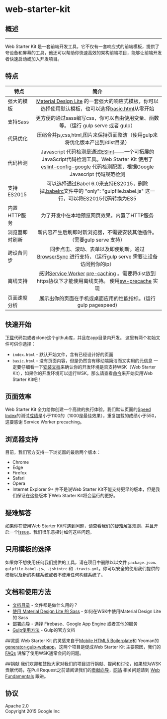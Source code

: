 # web-starter-kit
## 概述
---
Web Starter Kit 是一套前端开发工具，它不仅有一套响应式的前端模板，提供了夸设备和屏幕的工具，他还可以帮助你快速高效的架构前端项目，能够让前端开发者快速启动或加入开发项目。

## 特点
| 特点           | 简介           |
| ------------- |:-------------:|
| 强大的模板      |  [Material Design Lite](http://getmdl.io/) 的一套强大的响应式模板，你可以选择使用默认模板，也可以选择[basic.html](https://github.com/google/web-starter-kit/blob/master/app/basic.html)从零开始 |
| 支持Sass      | 更方便的通过sass编写css，你可以自由使用变量、函数等。（运行 gulp serve 或者 gulp）      |
| 代码优化 | 压缩合并js,css,html,图片来保持页面整洁（使用gulp来将优化版本产出到/dist目录）      |
| 代码检测      | Javascript 代码检测是通过[ESlint](http://eslint.org/)——一个可拓展的JavaScript代码检测工具。Web Starter Kit 使用了 [eslint-config-google](https://github.com/google/eslint-config-google) 代码检测配置，根据Google Javascript 代码规范检测 |
| 支持ES2015      | 可以选择通过Babel 6.0来支持ES2015，删除掉[.babelrc](https://github.com/google/web-starter-kit/blob/master/.babelrc)文件中的 "only": "gulpfile.babel.js" 这一行，可以将ES2015代码转换为ES5     |
| 内置HTTP服务 | 为了开发中在本地预览网页效果，内置了HTTP服务 |
| 浏览器即时刷新     | 新内容产生后刷即时新浏览器，不需要安装其他插件。（需要gulp serve 支持） |
| 跨设备同步     | 同步点击、滚动、表单以及即使刷新。通过[BrowserSync](http://browsersync.io/) 进行支持，（运行gulp serve 需要让设备访问到你的ip）    |
| 离线支持 | 感谢[Service Worker](http://www.html5rocks.com/en/tutorials/service-worker/introduction/) [pre-caching](https://github.com/google/web-starter-kit/blob/master/gulpfile.babel.js#L226) 。需要将dist放到https协议下才能使用离线支持。   使用[sw-precache](https://github.com/GoogleChrome/sw-precache/) 实现|
| 页面速度分析    | 展示出你的页面在手机或桌面应用的性能指标。(运行 gulp pagespeed)    |
## 快速开始
[下载](https://github.com/google/web-starter-kit/releases/latest)代码包或者clone这个github库，并且在app目录内开发。
这里有两个初始文件可供你选择：
* `index.html` - 默认开始文件，含有已经设计好的页面
* `basic.html` - 没有页面内容，但是仍然含有移动端简洁而又实用的元信息
一定要仔细看一下[安装文档](https://github.com/google/web-starter-kit/blob/master/docs/install.md)来确认你的开发环境是否支持WSK（Web Starter Kit），如果你的开发环境可以运行WSK，那么请查看[命令](https://github.com/google/web-starter-kit/blob/master/docs/commands.md)来开始实用Web Starter Kit吧！

## 页面效率
Web Starter Kit 全力给你创建一个高效的执行体验，我们默认页面的[Speed Index](https://sites.google.com/a/webpagetest.org/docs/using-webpagetest/metrics/speed-index)的测试[成绩](http://www.webpagetest.org/result/151201_VW_XYC/)是小于1100的（1000是最佳效果），重复加载的成绩小于550，这要感谢 Service Worker precaching。

## 浏览器支持
目前，我们官方支持一下浏览器的最后两个版本：
* Chrome
* Edge
* Firefox
* Safari
* Opera
* Internet Explorer 9+
并不是说Web Starter Kit不能支持更早的版本，但是我们保证在这些版本下Web Starter Kit将会运行的更好。

## 疑难解答
如果你在使用Web Starter Kit时遇到问题，请查看我们的[疑难解答](https://github.com/google/web-starter-kit/wiki/Troubleshooting)规则，并且开启一个[issue](https://github.com/google/web-starter-kit/issues)。我们很乐意探讨如何这些问题。

## 只用模板的选择
如果你不想使用任何我们提供的工具，请在项目中删除以以文件 `package.json`、`gulpfile.babel.js`、`.jshintrc` 和 `.travis.yml`。你可以安全的使用我们提供的模板以及新的构建系统或者不使用任何构建系统了。

## 文档和使用方法
* [文档目录](https://github.com/google/web-starter-kit/blob/master/docs/file-appendix.md) - 文件都是做什么用的？
* [使用 Material Design Lite 的 Sass](https://github.com/google/web-starter-kit/blob/master/docs/mdl-sass.md) - 如何在WSK中使用Material Design Lite 的 Sass
* [部署向导](https://github.com/google/web-starter-kit/blob/master/docs/deploy.md) - 选择 Firebase、Google App Engine 或者其他的服务
* [Gulp使用方法](https://github.com/gulpjs/gulp/tree/master/docs/recipes) - Gulp的官方文档

##灵感
Web Starter Kit 的灵感来自于[Mobile HTML5 Boilerplate](https://html5boilerplate.com/mobile/)和 Yeoman的 [generator-gulp-webapp](https://github.com/yeoman/generator-webapp)，这两个项目是促成Web Starter Kit 主要原因，我们的[FAQs](https://github.com/google/web-starter-kit/wiki/FAQ) 讲解了使用WSK通常会问的问题。

##捐献
我们欢迎和鼓励大家对我们的项目进行捐献、提问和讨论，如果想为WSK贡献代码，在Pull Request之前请阅读我们的[贡献向导](https://github.com/google/web-starter-kit/blob/master/CONTRIBUTING.md)，[网站](https://developers.google.com/web/tools/starter-kit/) 相关问题请到 [Web Fundamentals](https://github.com/google/WebFundamentals/issues/new) 跟进。

## 协议
Apache 2.0  
Copyright 2015 Google Inc
